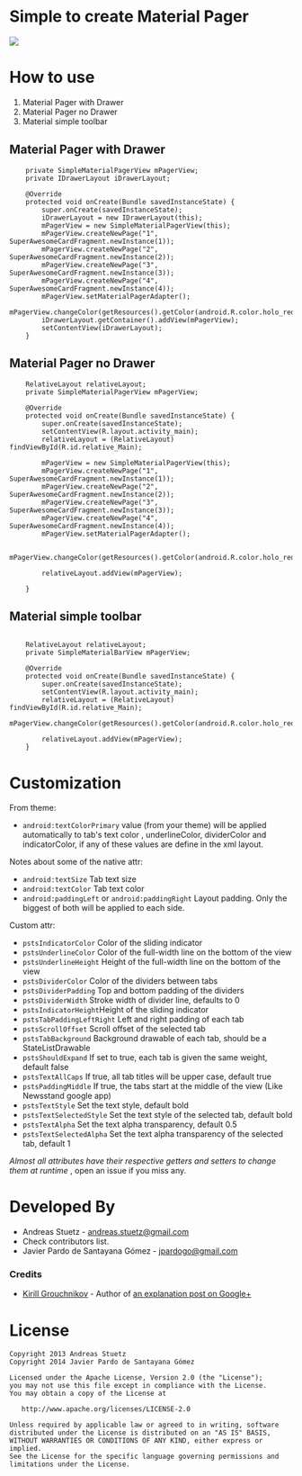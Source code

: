 # Simple to create Material Pager
![](http://i.imgur.com/C734q5F.png)

# How to use
1. Material Pager with Drawer
2. Material Pager no Drawer
3. Material simple toolbar

## Material Pager with Drawer
```
	private SimpleMaterialPagerView mPagerView;
   	private IDrawerLayout iDrawerLayout;

    @Override
    protected void onCreate(Bundle savedInstanceState) {
        super.onCreate(savedInstanceState);
        iDrawerLayout = new IDrawerLayout(this);
        mPagerView = new SimpleMaterialPagerView(this);
        mPagerView.createNewPage("1", SuperAwesomeCardFragment.newInstance(1));
        mPagerView.createNewPage("2", SuperAwesomeCardFragment.newInstance(2));
        mPagerView.createNewPage("3", SuperAwesomeCardFragment.newInstance(3));
        mPagerView.createNewPage("4", SuperAwesomeCardFragment.newInstance(4));
        mPagerView.setMaterialPagerAdapter();
        mPagerView.changeColor(getResources().getColor(android.R.color.holo_red_light));
        iDrawerLayout.getContainer().addView(mPagerView);
        setContentView(iDrawerLayout);
    }
```

## Material Pager no Drawer
```
	RelativeLayout relativeLayout;
   	private SimpleMaterialPagerView mPagerView;

    @Override
    protected void onCreate(Bundle savedInstanceState) {
        super.onCreate(savedInstanceState);
        setContentView(R.layout.activity_main);
        relativeLayout = (RelativeLayout) findViewById(R.id.relative_Main);

        mPagerView = new SimpleMaterialPagerView(this);
        mPagerView.createNewPage("1", SuperAwesomeCardFragment.newInstance(1));
        mPagerView.createNewPage("2", SuperAwesomeCardFragment.newInstance(2));
        mPagerView.createNewPage("3", SuperAwesomeCardFragment.newInstance(3));
        mPagerView.createNewPage("4", SuperAwesomeCardFragment.newInstance(4));
        mPagerView.setMaterialPagerAdapter();
        
		mPagerView.changeColor(getResources().getColor(android.R.color.holo_red_light));

        relativeLayout.addView(mPagerView);

    }
```

## Material simple toolbar
```

    RelativeLayout relativeLayout;
    private SimpleMaterialBarView mPagerView;

    @Override
    protected void onCreate(Bundle savedInstanceState) {
        super.onCreate(savedInstanceState);
        setContentView(R.layout.activity_main);
        relativeLayout = (RelativeLayout) findViewById(R.id.relative_Main);
        mPagerView.changeColor(getResources().getColor(android.R.color.holo_red_light));

        relativeLayout.addView(mPagerView);
    }
```

# Customization

From theme:

* `android:textColorPrimary` value (from your theme) will be applied automatically  to tab's text color , underlineColor, dividerColor and indicatorColor, if any of these values are define in the xml layout.

Notes about some of the native attr:

* `android:textSize` Tab text size
* `android:textColor` Tab text color
* `android:paddingLeft` or `android:paddingRight` Layout padding. Only the biggest of both will be applied to each side.


Custom attr:

 * `pstsIndicatorColor` Color of the sliding indicator
 * `pstsUnderlineColor` Color of the full-width line on the bottom of the view
 * `pstsUnderlineHeight` Height of the full-width line on the bottom of the view
 * `pstsDividerColor` Color of the dividers between tabs
 * `pstsDividerPadding` Top and bottom padding of the dividers
 * `pstsDividerWidth` Stroke width of divider line, defaults to 0
 * `pstsIndicatorHeight`Height of the sliding indicator
 * `pstsTabPaddingLeftRight` Left and right padding of each tab
 * `pstsScrollOffset` Scroll offset of the selected tab
 * `pstsTabBackground` Background drawable of each tab, should be a StateListDrawable
 * `pstsShouldExpand` If set to true, each tab is given the same weight, default false
 * `pstsTextAllCaps` If true, all tab titles will be upper case, default true
 * `pstsPaddingMiddle` If true, the tabs start at the middle of the view (Like Newsstand google app)
 * `pstsTextStyle` Set the text style, default bold
 * `pstsTextSelectedStyle` Set the text style of the selected tab, default bold
 * `pstsTextAlpha` Set the text alpha transparency, default 0.5
 * `pstsTextSelectedAlpha` Set the text alpha transparency of the selected tab, default 1

*Almost all attributes have their respective getters and setters to change them at runtime* , open an issue if you miss any.

# Developed By

 * Andreas Stuetz - <andreas.stuetz@gmail.com>
 * Check contributors list.
 * Javier Pardo de Santayana Gómez - <jpardogo@gmail.com>

### Credits

 * [Kirill Grouchnikov](https://plus.google.com/108761828584265913206/posts) - Author of [an explanation post on Google+](https://plus.google.com/108761828584265913206/posts/Cwk7joBV3AC)


# License

    Copyright 2013 Andreas Stuetz
    Copyright 2014 Javier Pardo de Santayana Gómez

    Licensed under the Apache License, Version 2.0 (the "License");
    you may not use this file except in compliance with the License.
    You may obtain a copy of the License at

       http://www.apache.org/licenses/LICENSE-2.0

    Unless required by applicable law or agreed to in writing, software
    distributed under the License is distributed on an "AS IS" BASIS,
    WITHOUT WARRANTIES OR CONDITIONS OF ANY KIND, either express or implied.
    See the License for the specific language governing permissions and
    limitations under the License.